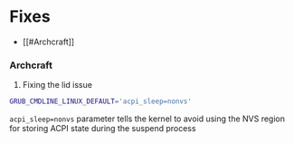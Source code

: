 # Fixes
- [[#Archcraft]]


### Archcraft
1. Fixing the lid issue
```bash
GRUB_CMDLINE_LINUX_DEFAULT='acpi_sleep=nonvs'
```
`acpi_sleep=nonvs` parameter tells the kernel to avoid using the NVS region for storing ACPI state during the suspend process